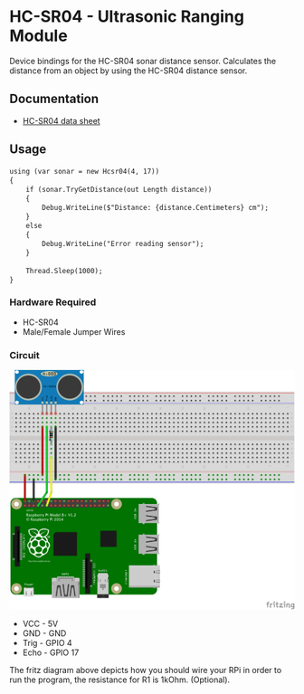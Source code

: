 ﻿# HC-SR04 - Ultrasonic Ranging Module

Device bindings for the HC-SR04 sonar distance sensor. Calculates the distance from an object by using the HC-SR04 distance sensor.

## Documentation

* [HC-SR04 data sheet](https://components101.com/sites/default/files/component_datasheet/HCSR04%20Datasheet.pdf)

## Usage

```sharp
using (var sonar = new Hcsr04(4, 17))
{
    if (sonar.TryGetDistance(out Length distance))
    {
        Debug.WriteLine($"Distance: {distance.Centimeters} cm");
    }
    else
    {
        Debug.WriteLine("Error reading sensor");
    }

    Thread.Sleep(1000);
}
```

### Hardware Required

* HC-SR04
* Male/Female Jumper Wires

### Circuit

![Fritz diagram](raspberry_hc-sr04.png)

* VCC - 5V
* GND - GND
* Trig - GPIO 4
* Echo - GPIO 17

The fritz diagram above depicts how you should wire your RPi in order to run the program, the resistance for R1 is 1kOhm. (Optional).
